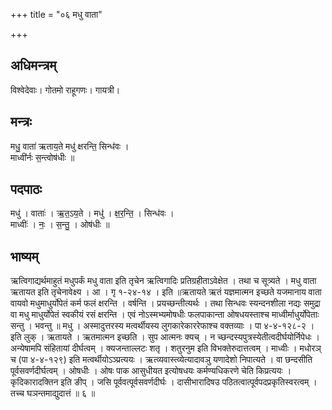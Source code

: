 +++
title = "०६ मधु वाता"

+++
## अधिमन्त्रम्
विश्वेदेवाः। गोतमो राहूगणः। गायत्री।

## मन्त्रः
मधु॒ वाता॑ ऋताय॒ते मधु॑ क्षरन्ति॒ सिन्ध॑वः ।  
माध्वी॑र्नः स॒न्त्वोष॑धीः ॥

## पदपाठः
मधु॑ । वाताः॑ । ऋ॒त॒ऽय॒ते । मधु॑ । क्ष॒र॒न्ति॒ । सिन्ध॑वः ।  
माध्वीः॑ । नः॒ । स॒न्तु॒ । ओष॑धीः ॥

## भाष्यम्
ऋत्विगाद्यर्थमाहुतं मधुपर्कं मधु वाता इति तृचेन ऋत्विगादिः प्रतिग्रहीताऽवेक्षेत । तथा च सूत्र्यते । मधु वाता ऋतायत इति तृचेनावेक्ष्य । आ । गृ १-२४-१४ । इति ॥ऋतायते ऋतं यज्ञमात्मन इच्छते यजमानाय वाता वायवो मधुमाधुर्योपेतं कर्म फलं क्षरन्ति । वर्षन्ति । प्रयच्छन्तीत्यर्थः । तथा सिन्धवः स्यन्दनशीला नद्यः समुद्रा वा मधु माधुर्योपेतं स्वकीयं रसं क्षरन्ति । एवं नोऽस्मभ्यमोषधीः फलपाकान्ता ओषधयस्ताश्च माध्वीर्माधुर्योपेताः सन्तु । भवन्तु ॥ मधु । अस्मादुत्तरस्य मत्वर्थीयस्य लुगकारेकाररेफाश्च वक्तव्याः । पा ४-४-१२८-२ । इति लुक् । ऋतायते । ऋतमात्मन इच्छति । सुप आत्मनः क्यच् । न च्छन्दस्यपुत्रस्येतीत्वदीर्घयोर्निपेधः । अन्येषामपि संहितायां दीर्घत्वम् । क्यजन्ताल्लटः शतृ । शतुरनुम इति विभक्तेरुदात्तत्वम् । माध्वीः । मधोरञ् च (पा ४-४-१२९) इति मत्वर्थीयोऽञ्प्रत्ययः । ऋत्व्यवास्त्व्येत्यादावञु यणादेशो निपात्यते । वा छन्दसीति पूर्वसवर्णदीर्घत्वम् । ओषधीः । ओषः पाक आसुधीयत इत्योषधयः कर्मण्यधिकरणे चेति किप्रत्ययः । कृदिकारादक्तिन इति ङीप् । जसि पूर्ववत्पूर्वसवर्णदीर्घः । दासीभारादिषउ पठितत्वात्पूर्वपदप्रकृतिस्वरत्वम् । तच्च घञन्तमाद्युदात्तं ॥ ६ ॥